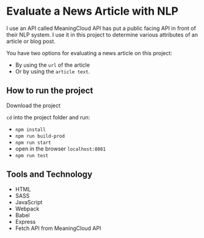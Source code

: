 # Evaluate a News Article with NLP

I use an API called MeaningCloud API has put a public facing API in front of their NLP system. I use it in this project to determine various attributes of an article or blog post.

You have two options for evaluating a news article on this project:

-   By using the `url` of the article
-   Or by using the `article text`.

## How to run the project

Download the project

`cd` into the project folder and run:

-   `npm install`
-   `npm run build-prod`
-   `npm run start`
-   open in the browser `localhost:8081`
-   `npm run test`

## Tools and Technology

-   HTML
-   SASS
-   JavaScript
-   Webpack
-   Babel
-   Express
-   Fetch API from MeaningCloud API
